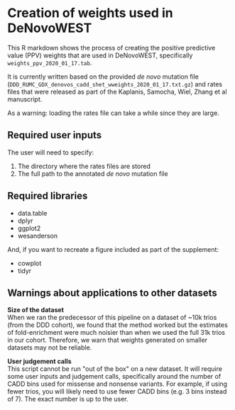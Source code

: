 # Creation of weights used in DeNovoWEST  

This R markdown shows the process of creating the positive predictive value (PPV) weights that are used in DeNovoWEST, specifically `weights_ppv_2020_01_17.tab`.  

It is currently written based on the provided _de novo_ mutation file (`DDD_RUMC_GDX_denovos_cadd_shet_wweights_2020_01_17.txt.gz`) and rates files that were released as part of the Kaplanis, Samocha, Wiel, Zhang et al manuscript.   

As a warning: loading the rates file can take a while since they are large.

## Required user inputs  

The user will need to specify:
1. The directory where the rates files are stored   
2. The full path to the annotated _de novo_ mutation file  

## Required libraries  

* data.table  
* dplyr  
* ggplot2  
* wesanderson  

And, if you want to recreate a figure included as part of the supplement:
* cowplot  
* tidyr  

## Warnings about applications to other datasets  

**Size of the dataset**  
When we ran the predecessor of this pipeline on a dataset of ~10k trios (from the DDD cohort), we found that the method worked but the estimates of fold-enrichment were much noisier than when we used the full 31k trios in our cohort. Therefore, we warn that weights generated on smaller datasets may not be reliable.	  

**User judgement calls**  
This script cannot be run "out of the box" on a new dataset. It will require some user inputs and judgement calls, specifically around the number of CADD bins used for missense and nonsense variants. For example, if using fewer trios, you will likely need to use fewer CADD bins (e.g. 3 bins instead of 7). The exact number is up to the user.  